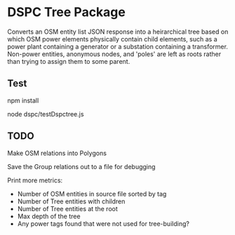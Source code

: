 # DSPC Tree Package
Converts an OSM entity list JSON response into a heirarchical tree based on which OSM power elements physically contain child elements, such as a power plant containing a generator or a substation containing a transformer. Non-power entities, anonymous nodes, and 'poles' are left as roots rather than trying to assign them to some parent.

## Test
npm install

node dspc/testDspctree.js 

## TODO

Make OSM relations into Polygons

Save the Group relations out to a file for debugging

Print more metrics:
* Number of OSM entities in source file sorted by tag
* Number of Tree entities with children
* Number of Tree entities at the root
* Max depth of the tree
* Any power tags found that were not used for tree-building?